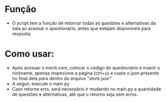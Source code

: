 # Função
- O script tem a função de retornar todas as questões e alternativas da sala ao acessar o questionário, antes que estejam disponíveis para resposta.

# Como usar:
- Após acessar o menti.com, colocar o código do questionário e inserir o nickname, apenas inspecione a página (ctrl+u) e copie o json presente no final dela para dentro do arquivo "store.json"
- A seguir, execute o main.py 
- Caso retorne erro, será necessário ir mudando no main.py a quantidade de questões e alternativas, até que o retorno seja sem erros.
